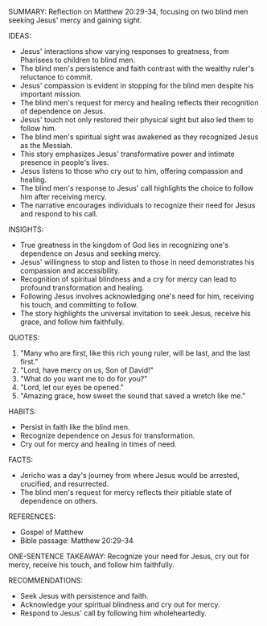 SUMMARY:
Reflection on Matthew 20:29-34, focusing on two blind men seeking Jesus' mercy and gaining sight.

IDEAS:
- Jesus' interactions show varying responses to greatness, from Pharisees to children to blind men.
- The blind men's persistence and faith contrast with the wealthy ruler's reluctance to commit.
- Jesus' compassion is evident in stopping for the blind men despite his important mission.
- The blind men's request for mercy and healing reflects their recognition of dependence on Jesus.
- Jesus' touch not only restored their physical sight but also led them to follow him.
- The blind men's spiritual sight was awakened as they recognized Jesus as the Messiah.
- This story emphasizes Jesus' transformative power and intimate presence in people's lives.
- Jesus listens to those who cry out to him, offering compassion and healing.
- The blind men's response to Jesus' call highlights the choice to follow him after receiving mercy.
- The narrative encourages individuals to recognize their need for Jesus and respond to his call.

INSIGHTS:
- True greatness in the kingdom of God lies in recognizing one's dependence on Jesus and seeking mercy.
- Jesus' willingness to stop and listen to those in need demonstrates his compassion and accessibility.
- Recognition of spiritual blindness and a cry for mercy can lead to profound transformation and healing.
- Following Jesus involves acknowledging one's need for him, receiving his touch, and committing to follow.
- The story highlights the universal invitation to seek Jesus, receive his grace, and follow him faithfully.

QUOTES:
1. "Many who are first, like this rich young ruler, will be last, and the last first."
2. "Lord, have mercy on us, Son of David!"
3. "What do you want me to do for you?"
4. "Lord, let our eyes be opened."
5. "Amazing grace, how sweet the sound that saved a wretch like me."

HABITS:
- Persist in faith like the blind men.
- Recognize dependence on Jesus for transformation.
- Cry out for mercy and healing in times of need.

FACTS:
- Jericho was a day's journey from where Jesus would be arrested, crucified, and resurrected.
- The blind men's request for mercy reflects their pitiable state of dependence on others.

REFERENCES:
- Gospel of Matthew
- Bible passage: Matthew 20:29-34

ONE-SENTENCE TAKEAWAY:
Recognize your need for Jesus, cry out for mercy, receive his touch, and follow him faithfully.

RECOMMENDATIONS:
- Seek Jesus with persistence and faith.
- Acknowledge your spiritual blindness and cry out for mercy.
- Respond to Jesus' call by following him wholeheartedly.